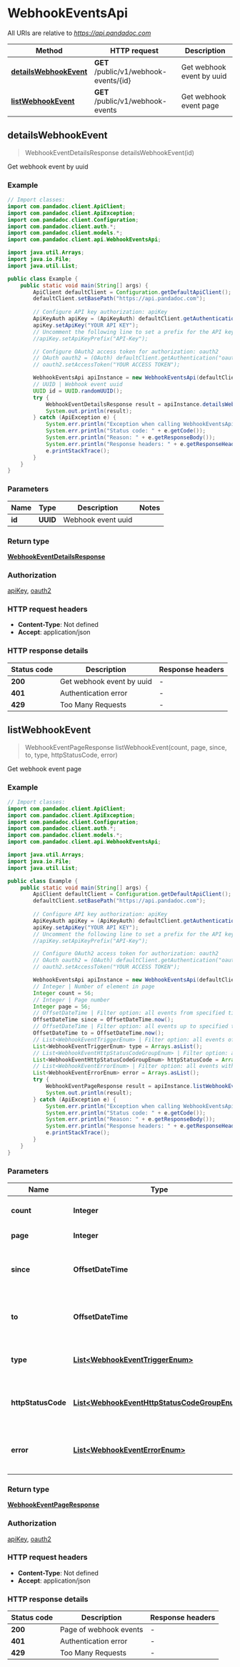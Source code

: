 # WebhookEventsApi

All URIs are relative to *https://api.pandadoc.com*

Method | HTTP request | Description
------------- | ------------- | -------------
[**detailsWebhookEvent**](WebhookEventsApi.md#detailsWebhookEvent) | **GET** /public/v1/webhook-events/{id} | Get webhook event by uuid
[**listWebhookEvent**](WebhookEventsApi.md#listWebhookEvent) | **GET** /public/v1/webhook-events | Get webhook event page



## detailsWebhookEvent

> WebhookEventDetailsResponse detailsWebhookEvent(id)

Get webhook event by uuid

### Example

```java
// Import classes:
import com.pandadoc.client.ApiClient;
import com.pandadoc.client.ApiException;
import com.pandadoc.client.Configuration;
import com.pandadoc.client.auth.*;
import com.pandadoc.client.models.*;
import com.pandadoc.client.api.WebhookEventsApi;

import java.util.Arrays;
import java.io.File;
import java.util.List;

public class Example {
    public static void main(String[] args) {
        ApiClient defaultClient = Configuration.getDefaultApiClient();
        defaultClient.setBasePath("https://api.pandadoc.com");
        
        // Configure API key authorization: apiKey
        ApiKeyAuth apiKey = (ApiKeyAuth) defaultClient.getAuthentication("apiKey");
        apiKey.setApiKey("YOUR API KEY");
        // Uncomment the following line to set a prefix for the API key, e.g. "API-Key" (defaults to null)
        //apiKey.setApiKeyPrefix("API-Key");

        // Configure OAuth2 access token for authorization: oauth2
        // OAuth oauth2 = (OAuth) defaultClient.getAuthentication("oauth2");
        // oauth2.setAccessToken("YOUR ACCESS TOKEN");

        WebhookEventsApi apiInstance = new WebhookEventsApi(defaultClient);
        // UUID | Webhook event uuid
        UUID id = UUID.randomUUID();
        try {
            WebhookEventDetailsResponse result = apiInstance.detailsWebhookEvent(id);
            System.out.println(result);
        } catch (ApiException e) {
            System.err.println("Exception when calling WebhookEventsApi#detailsWebhookEvent");
            System.err.println("Status code: " + e.getCode());
            System.err.println("Reason: " + e.getResponseBody());
            System.err.println("Response headers: " + e.getResponseHeaders());
            e.printStackTrace();
        }
    }
}
```

### Parameters


Name | Type | Description  | Notes
------------- | ------------- | ------------- | -------------
 **id** | **UUID**| Webhook event uuid |

### Return type

[**WebhookEventDetailsResponse**](WebhookEventDetailsResponse.md)

### Authorization

[apiKey](../README.md#apiKey), [oauth2](../README.md#oauth2)

### HTTP request headers

- **Content-Type**: Not defined
- **Accept**: application/json


### HTTP response details
| Status code | Description | Response headers |
|-------------|-------------|------------------|
| **200** | Get webhook event by uuid |  -  |
| **401** | Authentication error |  -  |
| **429** | Too Many Requests |  -  |


## listWebhookEvent

> WebhookEventPageResponse listWebhookEvent(count, page, since, to, type, httpStatusCode, error)

Get webhook event page

### Example

```java
// Import classes:
import com.pandadoc.client.ApiClient;
import com.pandadoc.client.ApiException;
import com.pandadoc.client.Configuration;
import com.pandadoc.client.auth.*;
import com.pandadoc.client.models.*;
import com.pandadoc.client.api.WebhookEventsApi;

import java.util.Arrays;
import java.io.File;
import java.util.List;

public class Example {
    public static void main(String[] args) {
        ApiClient defaultClient = Configuration.getDefaultApiClient();
        defaultClient.setBasePath("https://api.pandadoc.com");
        
        // Configure API key authorization: apiKey
        ApiKeyAuth apiKey = (ApiKeyAuth) defaultClient.getAuthentication("apiKey");
        apiKey.setApiKey("YOUR API KEY");
        // Uncomment the following line to set a prefix for the API key, e.g. "API-Key" (defaults to null)
        //apiKey.setApiKeyPrefix("API-Key");

        // Configure OAuth2 access token for authorization: oauth2
        // OAuth oauth2 = (OAuth) defaultClient.getAuthentication("oauth2");
        // oauth2.setAccessToken("YOUR ACCESS TOKEN");

        WebhookEventsApi apiInstance = new WebhookEventsApi(defaultClient);
        // Integer | Number of element in page
        Integer count = 56;
        // Integer | Page number
        Integer page = 56;
        // OffsetDateTime | Filter option: all events from specified timestamp
        OffsetDateTime since = OffsetDateTime.now();
        // OffsetDateTime | Filter option: all events up to specified timestamp
        OffsetDateTime to = OffsetDateTime.now();
        // List<WebhookEventTriggerEnum> | Filter option: all events of type
        List<WebhookEventTriggerEnum> type = Arrays.asList();
        // List<WebhookEventHttpStatusCodeGroupEnum> | Filter option: all events of http status code
        List<WebhookEventHttpStatusCodeGroupEnum> httpStatusCode = Arrays.asList();
        // List<WebhookEventErrorEnum> | Filter option: all events with following error
        List<WebhookEventErrorEnum> error = Arrays.asList();
        try {
            WebhookEventPageResponse result = apiInstance.listWebhookEvent(count, page, since, to, type, httpStatusCode, error);
            System.out.println(result);
        } catch (ApiException e) {
            System.err.println("Exception when calling WebhookEventsApi#listWebhookEvent");
            System.err.println("Status code: " + e.getCode());
            System.err.println("Reason: " + e.getResponseBody());
            System.err.println("Response headers: " + e.getResponseHeaders());
            e.printStackTrace();
        }
    }
}
```

### Parameters


Name | Type | Description  | Notes
------------- | ------------- | ------------- | -------------
 **count** | **Integer**| Number of element in page |
 **page** | **Integer**| Page number |
 **since** | **OffsetDateTime**| Filter option: all events from specified timestamp | [optional]
 **to** | **OffsetDateTime**| Filter option: all events up to specified timestamp | [optional]
 **type** | [**List&lt;WebhookEventTriggerEnum&gt;**](WebhookEventTriggerEnum.md)| Filter option: all events of type | [optional]
 **httpStatusCode** | [**List&lt;WebhookEventHttpStatusCodeGroupEnum&gt;**](WebhookEventHttpStatusCodeGroupEnum.md)| Filter option: all events of http status code | [optional]
 **error** | [**List&lt;WebhookEventErrorEnum&gt;**](WebhookEventErrorEnum.md)| Filter option: all events with following error | [optional]

### Return type

[**WebhookEventPageResponse**](WebhookEventPageResponse.md)

### Authorization

[apiKey](../README.md#apiKey), [oauth2](../README.md#oauth2)

### HTTP request headers

- **Content-Type**: Not defined
- **Accept**: application/json


### HTTP response details
| Status code | Description | Response headers |
|-------------|-------------|------------------|
| **200** | Page of webhook events |  -  |
| **401** | Authentication error |  -  |
| **429** | Too Many Requests |  -  |

